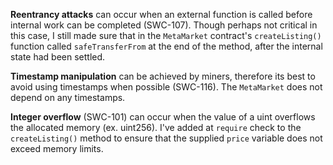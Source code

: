 **Reentrancy attacks** can occur when an external function is called before internal work can be completed (SWC-107).
Though perhaps not critical in this case, I still made sure that in the `MetaMarket` contract's `createListing()` function called `safeTransferFrom` at the end of the method, after the internal state had been settled.

**Timestamp manipulation** can be achieved by miners, therefore its best to avoid using timestamps when possible (SWC-116).  The `MetaMarket` does not depend on any timestamps.

**Integer overflow** (SWC-101) can occur when the value of a uint overflows the allocated memory (ex. uint256).  I've added at `require` check to the `createListing()` method to ensure that the supplied `price` variable does not exceed memory limits.

